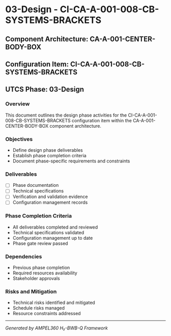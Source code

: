 # 03-Design - CI-CA-A-001-008-CB-SYSTEMS-BRACKETS

## Component Architecture: CA-A-001-CENTER-BODY-BOX
## Configuration Item: CI-CA-A-001-008-CB-SYSTEMS-BRACKETS
## UTCS Phase: 03-Design

### Overview
This document outlines the design phase activities for the CI-CA-A-001-008-CB-SYSTEMS-BRACKETS configuration item within the CA-A-001-CENTER-BODY-BOX component architecture.

### Objectives
- Define design phase deliverables
- Establish phase completion criteria
- Document phase-specific requirements and constraints

### Deliverables
- [ ] Phase documentation
- [ ] Technical specifications
- [ ] Verification and validation evidence
- [ ] Configuration management records

### Phase Completion Criteria
- All deliverables completed and reviewed
- Technical specifications validated
- Configuration management up to date
- Phase gate review passed

### Dependencies
- Previous phase completion
- Required resources availability
- Stakeholder approvals

### Risks and Mitigation
- Technical risks identified and mitigated
- Schedule risks managed
- Resource constraints addressed

---
*Generated by AMPEL360 H₂-BWB-Q Framework*
